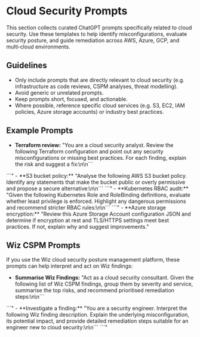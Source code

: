 # Cloud Security Prompts

This section collects curated ChatGPT prompts specifically related to cloud security. Use these templates to help identify misconfigurations, evaluate security posture, and guide remediation across AWS, Azure, GCP, and multi‑cloud environments.

## Guidelines

- Only include prompts that are directly relevant to cloud security (e.g. infrastructure as code reviews, CSPM analyses, threat modelling).
- Avoid generic or unrelated prompts.
- Keep prompts short, focused, and actionable.
- Where possible, reference specific cloud services (e.g. S3, EC2, IAM policies, Azure storage accounts) or industry best practices.

## Example Prompts

- **Terraform review:** "You are a cloud security analyst. Review the following Terraform configuration and point out any security misconfigurations or missing best practices. For each finding, explain the risk and suggest a fix:\n\n```
<PASTE TERRAFORM HERE>
```"
- **S3 bucket policy:** "Analyse the following AWS S3 bucket policy. Identify any statements that make the bucket public or overly permissive and propose a secure alternative:\n\n```
<POLICY JSON>
```"
- **Kubernetes RBAC audit:** "Given the following Kubernetes Role and RoleBinding definitions, evaluate whether least privilege is enforced. Highlight any dangerous permissions and recommend stricter RBAC rules:\n\n```
<YAML MANIFEST>
```"
- **Azure storage encryption:** "Review this Azure Storage Account configuration JSON and determine if encryption at rest and TLS/HTTPS settings meet best practices. If not, explain why and suggest improvements."

## Wiz CSPM Prompts

If you use the Wiz cloud security posture management platform, these prompts can help interpret and act on Wiz findings:

- **Summarise Wiz Findings:** "Act as a cloud security consultant. Given the following list of Wiz CSPM findings, group them by severity and service, summarise the top risks, and recommend prioritised remediation steps:\n\n```
<WIZ FINDINGS>
```"
- **Investigate a finding:** "You are a security engineer. Interpret the following Wiz finding description. Explain the underlying misconfiguration, its potential impact, and provide detailed remediation steps suitable for an engineer new to cloud security:\n\n```
<FINDING DESCRIPTION>
```"
